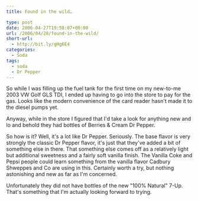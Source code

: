 ```yaml
---
title: Found in the wild…

type: post
date: 2006-04-27T19:58:07+00:00
url: /2006/04/28/found-in-the-wild/
short-url:
  - http://bit.ly/gHg6E4
categories:
  - Soda
tags:
  - soda
  - Dr Pepper
---
```

So while I was filling up the fuel tank for the first time on my new-to-me 2003 VW Golf GLS TDI, I ended up having to go into the store to pay for the gas. Looks like the modern convenience of the card reader hasn't made it to the diesel pumps yet.

Anyway, while in the store I figured that I'd take a look for anything new and lo and behold they had bottles of Berries & Cream Dr Pepper.

So how is it? Well, it's a lot like Dr Pepper. Seriously. The base flavor is very strongly the classic Dr Pepper flavor, it's just that they've added a bit of something else in there. That something else comes off as a relatively light but additional sweetness and a fairly soft vanilla finish. The Vanilla Coke and Pepsi people could learn something from the vanilla flavor Cadbury Shweppes and Co are using in this. Certainly worth a try, but nothing astonishing and new as far as I'm concerned.

Unfortunately they did not have bottles of the new "100% Natural" 7-Up. That's something that I'm actually looking forward to trying.